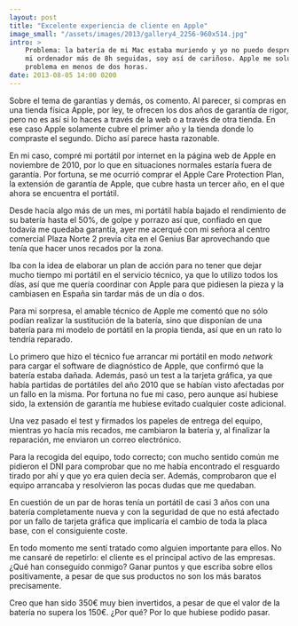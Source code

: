 ```yaml
---
layout: post
title: "Excelente experiencia de cliente en Apple"
image_small: "/assets/images/2013/gallery4_2256-960x514.jpg"
intro: >
    Problema: la batería de mi Mac estaba muriendo y yo no puedo desprenderme de
    mi ordenador más de 8h seguidas, soy así de cariñoso. Apple me solucionó el
    problema en menos de dos horas.
date: 2013-08-05 14:00 0200
---
```

Sobre el tema de garantías y demás, os comento. Al parecer, si compras en una tienda física Apple, por ley, te ofrecen los dos años de garantía de rigor, pero no es así si lo haces a través de la web o a través de otra tienda. En ese caso Apple solamente cubre el primer año y la tienda donde lo compraste el segundo. Dicho así parece hasta razonable.

En mi caso, compré mi portátil por internet en la página web de Apple en noviembre de 2010, por lo que en situaciones normales estaría fuera de garantía. Por fortuna, se me ocurrió comprar el Apple Care Protection Plan, la extensión de garantía de Apple, que cubre hasta un tercer año, en el que ahora se encuentra el portátil.

Desde hacía algo más de un mes, mi portátil había bajado el rendimiento de su batería hasta el 50%, de golpe y porrazo así que, confiado en que todavía me quedaba garantía, ayer me acerqué con mi señora al centro comercial Plaza Norte 2 previa cita en el Genius Bar aprovechando que tenía que hacer unos recados por la zona.

Iba con la idea de elaborar un plan de acción para no tener que dejar mucho tiempo mi portátil en el servicio técnico, ya que lo utilizo todos los días, así que me quería coordinar con Apple para que pidiesen la pieza y la cambiasen en España sin tardar más de un día o dos.

Para mi sorpresa, el amable técnico de Apple me comentó que no sólo podían realizar la sustitución de la batería, sino que disponían de una batería para mi modelo de portátil en la propia tienda, así que en un rato lo tendría reparado.

Lo primero que hizo el técnico fue arrancar mi portátil en modo _network_ para cargar el software de diagnóstico de Apple, que confirmó que la batería estaba dañada. Además, pasó un test a la tarjeta gráfica, ya que había partidas de portátiles del año 2010 que se habían visto afectadas por un fallo en la misma. Por fortuna no fue mi caso, pero aunque así hubiese sido, la extensión de garantía me hubiese evitado cualquier coste adicional.

Una vez pasado el test y firmados los papeles de entrega del equipo, mientras yo hacía mis recados, me cambiaron la batería y, al finalizar la reparación, me enviaron un correo electrónico.

Para la recogida del equipo, todo correcto; con mucho sentido común me pidieron el DNI para comprobar que no me había encontrado el resguardo tirado por ahí y que yo era quien decía ser. Además, comprobaron que el equipo arrancaba y resolvieron las pocas dudas que me quedaban.

En cuestión de un par de horas tenía un portátil de casi 3 años con una batería completamente nueva y con la seguridad de que no está afectado por un fallo de tarjeta gráfica que implicaría el cambio de toda la placa base, con el consiguiente coste.

En todo momento me sentí tratado como alguien importante para ellos. No me cansaré de repetirlo: el cliente es el principal activo de las empresas. ¿Qué han conseguido conmigo? Ganar puntos y que escriba sobre ellos positivamente, a pesar de que sus productos no son los más baratos precisamente.

Creo que han sido 350€ muy bien invertidos, a pesar de que el valor de la batería no supera los 150€. ¿Por qué? Por lo que hubiese podido pasar.
